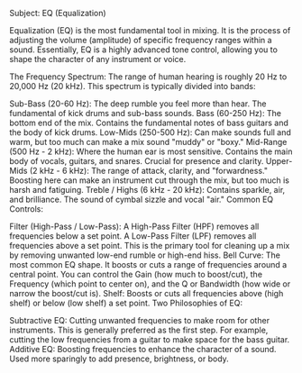 Subject: EQ (Equalization)

Equalization (EQ) is the most fundamental tool in mixing. It is the process of adjusting the volume (amplitude) of specific frequency ranges within a sound. Essentially, EQ is a highly advanced tone control, allowing you to shape the character of any instrument or voice.

The Frequency Spectrum: The range of human hearing is roughly 20 Hz to 20,000 Hz (20 kHz). This spectrum is typically divided into bands:

Sub-Bass (20-60 Hz): The deep rumble you feel more than hear. The fundamental of kick drums and sub-bass sounds.
Bass (60-250 Hz): The bottom end of the mix. Contains the fundamental notes of bass guitars and the body of kick drums.
Low-Mids (250-500 Hz): Can make sounds full and warm, but too much can make a mix sound "muddy" or "boxy."
Mid-Range (500 Hz - 2 kHz): Where the human ear is most sensitive. Contains the main body of vocals, guitars, and snares. Crucial for presence and clarity.
Upper-Mids (2 kHz - 6 kHz): The range of attack, clarity, and "forwardness." Boosting here can make an instrument cut through the mix, but too much is harsh and fatiguing.
Treble / Highs (6 kHz - 20 kHz): Contains sparkle, air, and brilliance. The sound of cymbal sizzle and vocal "air."
Common EQ Controls:

Filter (High-Pass / Low-Pass): A High-Pass Filter (HPF) removes all frequencies below a set point. A Low-Pass Filter (LPF) removes all frequencies above a set point. This is the primary tool for cleaning up a mix by removing unwanted low-end rumble or high-end hiss.
Bell Curve: The most common EQ shape. It boosts or cuts a range of frequencies around a central point. You can control the Gain (how much to boost/cut), the Frequency (which point to center on), and the Q or Bandwidth (how wide or narrow the boost/cut is).
Shelf: Boosts or cuts all frequencies above (high shelf) or below (low shelf) a set point.
Two Philosophies of EQ:

Subtractive EQ: Cutting unwanted frequencies to make room for other instruments. This is generally preferred as the first step. For example, cutting the low frequencies from a guitar to make space for the bass guitar.
Additive EQ: Boosting frequencies to enhance the character of a sound. Used more sparingly to add presence, brightness, or body.
